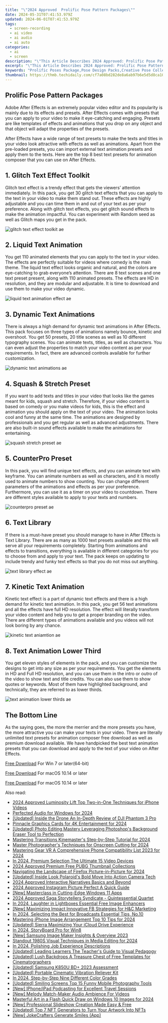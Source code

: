 ```yaml
---
title: "\"2024 Approved  Prolific Pose Pattern Packages\""
date: 2024-05-31T07:41:53.979Z
updated: 2024-06-01T07:41:53.979Z
tags: 
  - screen-recording
  - ai video
  - ai audio
  - ai auto
categories: 
  - ai
  - screen
description: "\"This Article Describes 2024 Approved: Prolific Pose Pattern Packages\""
excerpt: "\"This Article Describes 2024 Approved: Prolific Pose Pattern Packages\""
keywords: "Prolific Poses Package,Pose Design Packs,Creative Pose Collections,Innovative Pose Series,Stylish Pose Bundles,Dynamic Pose Sets,Flexible Pose Assortments"
thumbnail: https://thmb.techidaily.com/cf7a08bd282de8a6ab97b6e5d5d8ca10a7266e7f855e68e8c2f62606a22410cc.jpeg
---
```


## Prolific Pose Pattern Packages

Adobe After Effects is an extremely popular video editor and its popularity is mainly due to its effects and presets. After Effects comes with presets that you can apply to your video to make it eye-catching and engaging. Presets are like templates of effects and animations that you drop on any object and that object will adapt the properties of the presets.

After Effects have a wide range of text presets to make the texts and titles in your video look attractive with effects as well as animations. Apart from the pre-loaded presets, you can import external text animation presets and apply them to the texts. Here are the top 8 best text presets for animation composer that you can use on After Effects.

## 1\. Glitch Text Effect Toolkit

Glitch text effect is a trendy effect that gets the viewers’ attention immediately. In this pack, you get 30 glitch text effects that you can apply to the text in your video to make them stand out. These effects are highly adjustable and you can time them in and out of your text as per your preference. Along with glitch text effects, you get glitch sound effects to make the animation impactful. You can experiment with Random seed as well as Glitch maps you get in the pack.

![glitch text effect toolkit ae](https://images.wondershare.com/filmora/article-images/2022/07/glitch-text-effect-toolkit-ae.jpg)

## 2\. Liquid Text Animation

You get 110 animated elements that you can apply to the text in your video. The effects are perfectly suitable for videos where comedy is the main theme. The liquid text effect looks organic and natural, and the colors are eye-catching to grab everyone’s attention. There are 8 text scenes and one text preset present, along with 110 animated presets. The effects are HD in resolution, and they are modular and adjustable. It is time to download and use them to make your video dynamic.

![liquid text animation effect ae](https://images.wondershare.com/filmora/article-images/2022/07/liquid-text-animation-effect-ae.jpg)

## 3\. Dynamic Text Animations

There is always a high demand for dynamic text animations in After Effects. This pack focuses on three types of animations namely bounce, kinetic and overshoot. You get 50 presets, 20 title scenes as well as 10 different typography scenes. You can animate texts, titles, as well as characters. You can even adjust the properties to match your video content as per your requirements. In fact, there are advanced controls available for further customization.

![dynamic text animations ae](https://images.wondershare.com/filmora/article-images/2022/07/dynamic-text-animations-ae.jpg)

## 4\. Squash & Stretch Preset

If you want to add texts and titles in your video that looks like the games meant for kids, squash and stretch. Therefore, if your video content is based on comedy or you make videos for kids, this is the effect and animation you should apply on the text of your video. The animation looks cool and funny at the same time. The animations are designed by professionals and you get regular as well as advanced adjustments. There are also built-in sound effects available to make the animations for entertaining.

![squash stretch preset ae](https://images.wondershare.com/filmora/article-images/2022/07/squash-stretch-preset-ae.jpg)

## 5\. CounterPro Preset

In this pack, you will find unique text effects, and you can animate text with keyframe. You can animate numbers as well as characters, and it is mostly used to animate numbers to show counting. You can change different parameters of the animations and effects as per your preference. Furthermore, you can use it as a timer on your video to countdown. There are different styles available to apply to your texts and numbers.

![counterpro preset ae](https://images.wondershare.com/filmora/article-images/2022/07/counterpro-preset-ae.jpg)

## 6\. Text Library

If there is a must-have preset you should manage to have in After Effects is Text Library. There are as many as 1000 text presets available and this will serve all your requirements completely. Starting from animations and effects to transitions, everything is available in different categories for you to choose from and apply to your text. The pack keeps on updating to include trendy and funky text effects so that you do not miss out anything.

![text library effect ae](https://images.wondershare.com/filmora/article-images/2022/07/text-library-effect-ae.jpg)

## 7\. Kinetic Text Animation

Kinetic text effect is a part of dynamic text effects and there is a high demand for kinetic text animation. In this pack, you get 56 text animations and all the effects have full HD resolution. The effect will literally transform your video content and help you to get a proper branding on the video. There are different types of animations available and you videos will not look boring by any chance.

![kinetic text aniamtion ae](https://images.wondershare.com/filmora/article-images/2022/07/kinetic-text-aniamtion-ae.jpg)

## 8\. Text Animation Lower Third

You get eleven styles of elements in the pack, and you can customize the designs to get into any size as per your requirements. You get the elements in HD and Full HD resolution, and you can use them in the intro or outro of the video to show text and title credits. You can also use them to show quotes or keywords. Most of them have highlighted background, and technically, they are referred to as lower thirds.

![text animation lower thirds ae](https://images.wondershare.com/filmora/article-images/2022/07/text-animation-lower-thirds-ae.jpg)

## The Bottom Line

As the saying goes, the more the merrier and the more presets you have, the more attractive you can make your texts in your video. There are literally unlimited text presets for animation composer free download as well as premium download available. We have handpicked the best text animation presets that you can download and apply to the text of your video on After Effects.

[Free Download](https://tools.techidaily.com/wondershare/filmora/download/) For Win 7 or later(64-bit)

[Free Download](https://tools.techidaily.com/wondershare/filmora/download/) For macOS 10.14 or later

[Free Download](https://tools.techidaily.com/wondershare/filmora/download/) For macOS 10.14 or later

<ins class="adsbygoogle"
     style="display:block"
     data-ad-format="autorelaxed"
     data-ad-client="ca-pub-7571918770474297"
     data-ad-slot="1223367746"></ins>

<ins class="adsbygoogle"
     style="display:block"
     data-ad-format="autorelaxed"
     data-ad-client="ca-pub-7571918770474297"
     data-ad-slot="1223367746"></ins>



<ins class="adsbygoogle"
     style="display:block"
     data-ad-client="ca-pub-7571918770474297"
     data-ad-slot="8358498916"
     data-ad-format="auto"
     data-full-width-responsive="true"></ins>


<span class="atpl-alsoreadstyle">Also read:</span>
<div><ul>
<li><a href="https://extra-skills.techidaily.com/2024-approved-luminosity-lift-top-two-in-one-techniques-for-iphone-videos/"><u>2024 Approved  Luminosity Lift  Top Two-in-One Techniques for iPhone Videos</u></a></li>
<li><a href="https://extra-skills.techidaily.com/perfected-audio-for-windows-for-2024/"><u>Perfected Audio for Windows for 2024</u></a></li>
<li><a href="https://extra-skills.techidaily.com/updated-inside-the-drone-an-in-depth-review-of-dji-phantom-3-pro/"><u>[Updated] Inside the Drone  An In-Depth Review of DJI Phantom 3 Pro</u></a></li>
<li><a href="https://extra-skills.techidaily.com/pinnacle-graphics-cards-for-4k-entertainment-for-2024/"><u>Pinnacle Graphics Cards for 4K Entertainment for 2024</u></a></li>
<li><a href="https://extra-skills.techidaily.com/updated-photo-editing-mastery-leveraging-photoshops-background-eraser-tool-to-perfection/"><u>[Updated] Photo Editing Mastery  Leveraging Photoshop's Background Eraser Tool to Perfection</u></a></li>
<li><a href="https://extra-skills.techidaily.com/mastering-transitions-kinemasters-step-by-step-tutorial-for-2024/"><u>Mastering Transitions  Kinemaster's Step-by-Step Tutorial for 2024</u></a></li>
<li><a href="https://extra-skills.techidaily.com/master-photographers-techniques-for-onscreen-cutting-for-2024/"><u>Master Photographer's Techniques for Onscreen Cutting for 2024</u></a></li>
<li><a href="https://extra-skills.techidaily.com/mastering-gear-vr-a-comprehensive-phone-compatibility-list-2023-for-2024/"><u>Mastering Gear VR  A Comprehensive Phone Compatibility List 2023 for 2024</u></a></li>
<li><a href="https://extra-skills.techidaily.com/in-2024-premium-selection-the-ultimate-15-video-devices/"><u>In 2024, Premium Selection  The Ultimate 15 Video Devices</u></a></li>
<li><a href="https://extra-skills.techidaily.com/2024-approved-premium-free-pubg-thumbnail-collections/"><u>2024 Approved  Premium Free PUBG Thumbnail Collections</u></a></li>
<li><a href="https://extra-skills.techidaily.com/navigating-the-landscape-of-firefox-picture-in-picture-for-2024/"><u>Navigating the Landscape of Firefox Picture-in-Picture for 2024</u></a></li>
<li><a href="https://extra-skills.techidaily.com/updated-inside-look-polaroids-bold-move-into-action-camera-tech/"><u>[Updated] Inside Look  Polaroid's Bold Move Into Action Camera Tech</u></a></li>
<li><a href="https://extra-skills.techidaily.com/2024-approved-interactive-narratives-basics-and-beyond/"><u>2024 Approved  Interactive Narratives Basics and Beyond</u></a></li>
<li><a href="https://extra-skills.techidaily.com/2024-approved-instagram-picture-perfect-a-quick-guide/"><u>2024 Approved  Instagram Picture Perfect  A Quick Guide</u></a></li>
<li><a href="https://extra-skills.techidaily.com/new-masterclass-in-cutting-edge-windows-11-apps/"><u>[New] Masterclass in Cutting-Edge Windows 11 Apps</u></a></li>
<li><a href="https://extra-skills.techidaily.com/2024-approved-saga-storytellers-syndicate-quintessential-quartet/"><u>2024 Approved  Saga Storytellers Syndicate - Quintessential Quartet</u></a></li>
<li><a href="https://extra-skills.techidaily.com/in-2024-laughter-in-lightboxes-essential-free-image-enhancers/"><u>In 2024, Laughter in Lightboxes  Essential Free Image Enhancers</u></a></li>
<li><a href="https://extra-skills.techidaily.com/new-maximizing-impact-innovative-fb-strategies-for-handc-marketing/"><u>[New] Maximizing Impact  Innovative FB Strategies for H&C Marketing</u></a></li>
<li><a href="https://extra-skills.techidaily.com/in-2024-selecting-the-best-for-broadcasts-essential-tips-no10/"><u>In 2024, Selecting the Best for Broadcasts  Essential Tips, No.10</u></a></li>
<li><a href="https://extra-skills.techidaily.com/mastering-iphone-image-arrangement-top-10-tips-for-2024/"><u>Mastering iPhone Image Arrangement  Top 10 Tips for 2024</u></a></li>
<li><a href="https://extra-skills.techidaily.com/updated-sierra-maximizing-your-icloud-drive-experience/"><u>[Updated] Sierra  Maximizing Your iCloud Drive Experience</u></a></li>
<li><a href="https://extra-skills.techidaily.com/in-2024-storyboard-pro-for-win8/"><u>In 2024, StoryBoard Pro for Win8</u></a></li>
<li><a href="https://extra-skills.techidaily.com/new-samsung-image-maker-insights-and-overview-2023/"><u>[New] Samsung Image Maker  Insights & Overview 2023</u></a></li>
<li><a href="https://extra-skills.techidaily.com/standout-1980s-visual-techniques-in-media-editing-for-2024/"><u>Standout 1980S Visual Techniques in Media Editing for 2024</u></a></li>
<li><a href="https://extra-skills.techidaily.com/in-2024-polishing-job-experience-descriptions/"><u>In 2024, Polishing Job Experience Descriptions</u></a></li>
<li><a href="https://extra-skills.techidaily.com/updated-leading-learners-the-teachers-guide-to-visual-pedagogy/"><u>[Updated] Leading Learners  The Teacher's Guide to Visual Pedagogy</u></a></li>
<li><a href="https://extra-skills.techidaily.com/updated-lush-backdrops-a-treasure-chest-of-free-templates-for-cinematographers/"><u>[Updated] Lush Backdrops  A Treasure Chest of Free Templates for Cinematographers</u></a></li>
<li><a href="https://extra-skills.techidaily.com/updated-samsung-k850u-bdplus-2023-assessment/"><u>[Updated] Samsung K850U BD+ 2023 Assessment</u></a></li>
<li><a href="https://extra-skills.techidaily.com/updated-portable-cinematic-vibration-reliever-kit/"><u>[Updated] Portable Cinematic Vibration Reliever Kit</u></a></li>
<li><a href="https://extra-skills.techidaily.com/in-2024-step-by-step-nine-different-color-grades/"><u>In 2024, Step-by-Step  Nine Different Color Grades</u></a></li>
<li><a href="https://extra-skills.techidaily.com/updated-smiling-screens-top-15-funny-mobile-photography-tools/"><u>[Updated] Smiling Screens  Top 15 Funny Mobile Photography Tools</u></a></li>
<li><a href="https://extra-skills.techidaily.com/new-iphoneipad-podcasting-for-excellent-travel-sessions/"><u>[New] IPhone/iPad Podcasting for Excellent Travel Sessions</u></a></li>
<li><a href="https://extra-skills.techidaily.com/new-melody-match-maker-audio-ambience-for-videos/"><u>[New] Melody Match-Maker  Audio Ambience For Videos</u></a></li>
<li><a href="https://extra-skills.techidaily.com/masterful-art-in-a-flash-quick-draw-on-windows-10-images-for-2024/"><u>Masterful Art in a Flash  Quick Draw on Windows 10 Images for 2024</u></a></li>
<li><a href="https://extra-skills.techidaily.com/new-professional-slideshow-creation-made-easy-and-free/"><u>[New] Professional Slideshow Creation Made Easy & Free</u></a></li>
<li><a href="https://extra-skills.techidaily.com/updated-top-7-nft-generators-to-turn-your-artwork-into-nfts/"><u>[Updated] Top 7 NFT Generators to Turn Your Artwork Into NFTs</u></a></li>
<li><a href="https://extra-skills.techidaily.com/new-jokecrafters-generate-smiles-app/"><u>[New] JokeCrafters  Generate Smiles (App)</u></a></li>
</ul></div>

